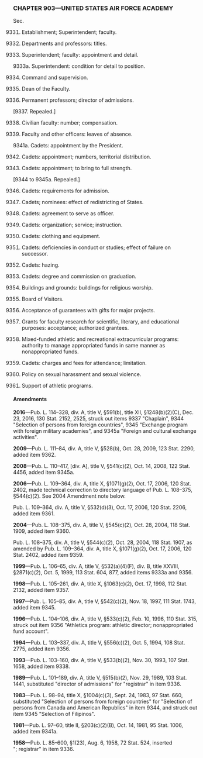 ### **CHAPTER 903—UNITED STATES AIR FORCE ACADEMY** ###

Sec.

9331. Establishment; Superintendent; faculty.

9332. Departments and professors: titles.

9333. Superintendent; faculty: appointment and detail.

9333a. Superintendent: condition for detail to position.

9334. Command and supervision.

9335. Dean of the Faculty.

9336. Permanent professors; director of admissions.

[9337. Repealed.]

9338. Civilian faculty: number; compensation.

9341. Faculty and other officers: leaves of absence.

9341a. Cadets: appointment by the President.

9342. Cadets: appointment; numbers, territorial distribution.

9343. Cadets: appointment; to bring to full strength.

[9344 to 9345a. Repealed.]

9346. Cadets: requirements for admission.

9347. Cadets; nominees: effect of redistricting of States.

9348. Cadets: agreement to serve as officer.

9349. Cadets: organization; service; instruction.

9350. Cadets: clothing and equipment.

9351. Cadets: deficiencies in conduct or studies; effect of failure on successor.

9352. Cadets: hazing.

9353. Cadets: degree and commission on graduation.

9354. Buildings and grounds: buildings for religious worship.

9355. Board of Visitors.

9356. Acceptance of guarantees with gifts for major projects.

9357. Grants for faculty research for scientific, literary, and educational purposes: acceptance; authorized grantees.

9359. Mixed-funded athletic and recreational extracurricular programs: authority to manage appropriated funds in same manner as nonappropriated funds.

9360. Cadets: charges and fees for attendance; limitation.

9361. Policy on sexual harassment and sexual violence.

9362. Support of athletic programs.

#### Amendments ####

**2016**—Pub. L. 114–328, div. A, title V, §591(b), title XII, §1248(b)(2)(C), Dec. 23, 2016, 130 Stat. 2152, 2525, struck out items 9337 "Chaplain", 9344 "Selection of persons from foreign countries", 9345 "Exchange program with foreign military academies", and 9345a "Foreign and cultural exchange activities".

**2009**—Pub. L. 111–84, div. A, title V, §528(b), Oct. 28, 2009, 123 Stat. 2290, added item 9362.

**2008**—Pub. L. 110–417, [div. A], title V, §541(c)(2), Oct. 14, 2008, 122 Stat. 4456, added item 9345a.

**2006**—Pub. L. 109–364, div. A, title X, §1071(g)(2), Oct. 17, 2006, 120 Stat. 2402, made technical correction to directory language of Pub. L. 108–375, §544(c)(2). See 2004 Amendment note below.

Pub. L. 109–364, div. A, title V, §532(d)(3), Oct. 17, 2006, 120 Stat. 2206, added item 9361.

**2004**—Pub. L. 108–375, div. A, title V, §545(c)(2), Oct. 28, 2004, 118 Stat. 1909, added item 9360.

Pub. L. 108–375, div. A, title V, §544(c)(2), Oct. 28, 2004, 118 Stat. 1907, as amended by Pub. L. 109–364, div. A, title X, §1071(g)(2), Oct. 17, 2006, 120 Stat. 2402, added item 9359.

**1999**—Pub. L. 106–65, div. A, title V, §532(a)(4)(F), div. B, title XXVIII, §2871(c)(2), Oct. 5, 1999, 113 Stat. 604, 877, added items 9333a and 9356.

**1998**—Pub. L. 105–261, div. A, title X, §1063(c)(2), Oct. 17, 1998, 112 Stat. 2132, added item 9357.

**1997**—Pub. L. 105–85, div. A, title V, §542(c)(2), Nov. 18, 1997, 111 Stat. 1743, added item 9345.

**1996**—Pub. L. 104–106, div. A, title V, §533(c)(2), Feb. 10, 1996, 110 Stat. 315, struck out item 9356 "Athletics program: athletic director; nonappropriated fund account".

**1994**—Pub. L. 103–337, div. A, title V, §556(c)(2), Oct. 5, 1994, 108 Stat. 2775, added item 9356.

**1993**—Pub. L. 103–160, div. A, title V, §533(b)(2), Nov. 30, 1993, 107 Stat. 1658, added item 9338.

**1989**—Pub. L. 101–189, div. A, title V, §515(b)(2), Nov. 29, 1989, 103 Stat. 1441, substituted "director of admissions" for "registrar" in item 9336.

**1983**—Pub. L. 98–94, title X, §1004(c)(3), Sept. 24, 1983, 97 Stat. 660, substituted "Selection of persons from foreign countries" for "Selection of persons from Canada and American Republics" in item 9344, and struck out item 9345 "Selection of Filipinos".

**1981**—Pub. L. 97–60, title II, §203(c)(2)(B), Oct. 14, 1981, 95 Stat. 1006, added item 9341a.

**1958**—Pub. L. 85–600, §1(23), Aug. 6, 1958, 72 Stat. 524, inserted "; registrar" in item 9336.
